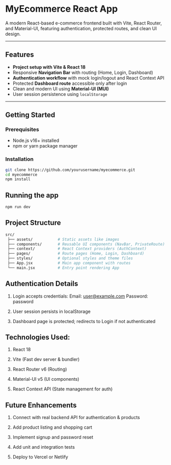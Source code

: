 # MyEcommerce React App

A modern React-based e-commerce frontend built with Vite, React Router, and Material-UI, featuring authentication, protected routes, and clean UI design.

---

## Features

- **Project setup with Vite & React 18**
- Responsive **Navigation Bar** with routing (Home, Login, Dashboard)
- **Authentication workflow** with mock login/logout and React Context API
- Protected **Dashboard route** accessible only after login
- Clean and modern UI using **Material-UI (MUI)**
- User session persistence using `localStorage`

---

## Getting Started

### Prerequisites

- Node.js v16+ installed
- npm or yarn package manager

### Installation

```bash
git clone https://github.com/yourusername/myecommerce.git
cd myecommerce
npm install

```
## Running the app
```bash
npm run dev
```

## Project Structure
```bash
src/
 ├── assets/           # Static assets like images
 ├── components/       # Reusable UI components (NavBar, PrivateRoute)
 ├── context/          # React Context providers (AuthContext)
 ├── pages/            # Route pages (Home, Login, Dashboard)
 ├── styles/           # Optional styles and theme files
 ├── App.jsx           # Main app component with routes
 └── main.jsx          # Entry point rendering App
```

## Authentication Details
1. Login accepts credentials:
Email: user@example.com
Password: password

2. User session persists in localStorage

3. Dashboard page is protected; redirects to Login if not authenticated

## Technologies Used:
1. React 18
2. Vite (Fast dev server & bundler)

3. React Router v6 (Routing)

4. Material-UI v5 (UI components)

5. React Context API (State management for auth)

## Future Enhancements
1. Connect with real backend API for authentication & products

2. Add product listing and shopping cart

3. Implement signup and password reset

4. Add unit and integration tests

5. Deploy to Vercel or Netlify